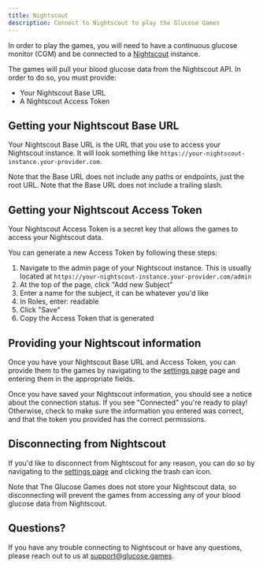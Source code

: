 ```yaml
---
title: Nightscout
description: Connect to Nightscout to play the Glucose Games
---
```


In order to play the games, you will need to have a continuous glucose monitor (CGM) and be connected to a [Nightscout](https://nightscout.github.io/) instance.

The games will pull your blood glucose data from the Nightscout API.
In order to do so, you must provide:
- Your Nightscout Base URL
- A Nightscout Access Token

## Getting your Nightscout Base URL

Your Nightscout Base URL is the URL that you use to access your Nightscout instance.
It will look something like `https://your-nightscout-instance.your-provider.com`.

Note that the Base URL does not include any paths or endpoints, just the root URL.
Note that the Base URL does not include a trailing slash.

## Getting your Nightscout Access Token

Your Nightscout Access Token is a secret key that allows the games to access your Nightscout data.

You can generate a new Access Token by following these steps:
1. Navigate to the admin page of your Nightscout instance. This is usually located at `https://your-nightscout-instance.your-provider.com/admin`
2. At the top of the page, click "Add new Subject"
3. Enter a name for the subject, it can be whatever you'd like
4. In Roles, enter: readable
5. Click "Save"
6. Copy the Access Token that is generated

## Providing your Nightscout information

Once you have your Nightscout Base URL and Access Token, you can provide them to the games by navigating to the [settings page](/settings) page and entering them in the appropriate fields.

Once you have saved your Nightscout information, you should see a notice about the connection status.
If you see "Connected" you're ready to play!
Otherwise, check to make sure the information you entered was correct, and that the token you provided has the correct permissions.

## Disconnecting from Nightscout

If you'd like to disconnect from Nightscout for any reason, you can do so by navigating to the [settings page](/settings) and clicking the trash can icon.

Note that The Glucose Games does not store your Nightscout data, so disconnecting will prevent the games from accessing any of your blood glucose data from Nightscout.

## Questions?

If you have any trouble connecting to Nightscout or have any questions, please reach out to us at [support@glucose.games](mailto:support@glucose.games).
